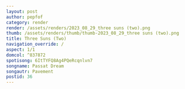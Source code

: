```yaml
---
layout: post
author: pepfof
category: render
render: /assets/renders/2023_08_29_three suns (two).png
thumb: /assets/renders/thumb/thumb-2023_08_29_three suns (two).png
title: Three Suns (Two)
navigation_override: /
aspect: 1/1
domcol: ^837872
spotisong: 6ItTYFQ8Ag4PQeRcqnlvn7
songname: Passat Dream
songautr: Pavement
postid: 36
---
```


<!--USER BEGIN 1-->

<!--USER END 1-->

<!--more-->
<!--USER BEGIN 2-->

<!--USER END 2-->

